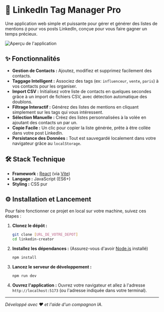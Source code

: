 # 🚀 LinkedIn Tag Manager Pro

Une application web simple et puissante pour gérer et générer des listes de mentions `@` pour vos posts LinkedIn, conçue pour vous faire gagner un temps précieux.

![Aperçu de l'application](https://i.imgur.com/your-screenshot.png) <!-- Pensez à remplacer ce lien par une vraie capture d'écran ! -->

## ✨ Fonctionnalités

- **Gestion de Contacts :** Ajoutez, modifiez et supprimez facilement des contacts.
- **Taggage Intelligent :** Associez des tags (ex: `influenceur`, `vente`, `paris`) à vos contacts pour les organiser.
- **Import CSV :** Initialisez votre liste de contacts en quelques secondes grâce à un import de fichiers CSV, avec détection automatique des doublons.
- **Filtrage Interactif :** Générez des listes de mentions en cliquant simplement sur les tags qui vous intéressent.
- **Sélection Manuelle :** Créez des listes personnalisées à la volée en ajoutant des contacts un par un.
- **Copie Facile :** Un clic pour copier la liste générée, prête à être collée dans votre post LinkedIn.
- **Persistance des Données :** Tout est sauvegardé localement dans votre navigateur grâce au `localStorage`.

## 🛠️ Stack Technique

- **Framework :** [React](https://react.dev/) (via [Vite](https://vitejs.dev/))
- **Langage :** JavaScript (ES6+)
- **Styling :** CSS pur

## ⚙️ Installation et Lancement

Pour faire fonctionner ce projet en local sur votre machine, suivez ces étapes :

1.  **Clonez le dépôt :**
    ```bash
    git clone [URL_DE_VOTRE_DEPOT]
    cd linkedin-creator
    ```

2.  **Installez les dépendances :**
    (Assurez-vous d'avoir [Node.js](https://nodejs.org/) installé)
    ```bash
    npm install
    ```

3.  **Lancez le serveur de développement :**
    ```bash
    npm run dev
    ```

4.  **Ouvrez l'application :**
    Ouvrez votre navigateur et allez à l'adresse `http://localhost:5173` (ou l'adresse indiquée dans votre terminal).

---
_Développé avec ❤️ et l'aide d'un compagnon IA._ 